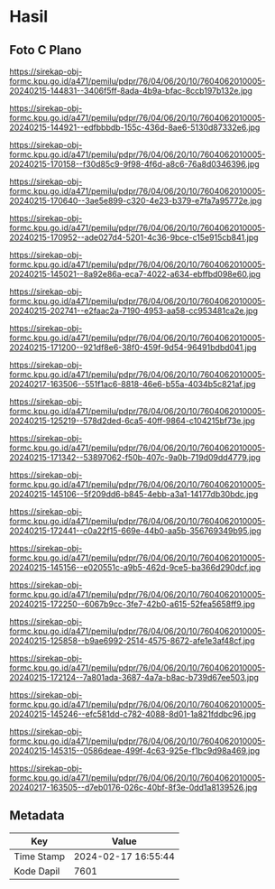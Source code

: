 # Hasil

## Foto C Plano

https://sirekap-obj-formc.kpu.go.id/a471/pemilu/pdpr/76/04/06/20/10/7604062010005-20240215-144831--3406f5ff-8ada-4b9a-bfac-8ccb197b132e.jpg

https://sirekap-obj-formc.kpu.go.id/a471/pemilu/pdpr/76/04/06/20/10/7604062010005-20240215-144921--edfbbbdb-155c-436d-8ae6-5130d87332e6.jpg

https://sirekap-obj-formc.kpu.go.id/a471/pemilu/pdpr/76/04/06/20/10/7604062010005-20240215-170158--f30d85c9-9f98-4f6d-a8c6-76a8d0346396.jpg

https://sirekap-obj-formc.kpu.go.id/a471/pemilu/pdpr/76/04/06/20/10/7604062010005-20240215-170640--3ae5e899-c320-4e23-b379-e7fa7a95772e.jpg

https://sirekap-obj-formc.kpu.go.id/a471/pemilu/pdpr/76/04/06/20/10/7604062010005-20240215-170952--ade027d4-5201-4c36-9bce-c15e915cb841.jpg

https://sirekap-obj-formc.kpu.go.id/a471/pemilu/pdpr/76/04/06/20/10/7604062010005-20240215-145021--8a92e86a-eca7-4022-a634-ebffbd098e60.jpg

https://sirekap-obj-formc.kpu.go.id/a471/pemilu/pdpr/76/04/06/20/10/7604062010005-20240215-202741--e2faac2a-7190-4953-aa58-cc953481ca2e.jpg

https://sirekap-obj-formc.kpu.go.id/a471/pemilu/pdpr/76/04/06/20/10/7604062010005-20240215-171200--921df8e6-38f0-459f-9d54-96491bdbd041.jpg

https://sirekap-obj-formc.kpu.go.id/a471/pemilu/pdpr/76/04/06/20/10/7604062010005-20240217-163506--551f1ac6-8818-46e6-b55a-4034b5c821af.jpg

https://sirekap-obj-formc.kpu.go.id/a471/pemilu/pdpr/76/04/06/20/10/7604062010005-20240215-125219--578d2ded-6ca5-40ff-9864-c104215bf73e.jpg

https://sirekap-obj-formc.kpu.go.id/a471/pemilu/pdpr/76/04/06/20/10/7604062010005-20240215-171342--53897062-f50b-407c-9a0b-719d09dd4779.jpg

https://sirekap-obj-formc.kpu.go.id/a471/pemilu/pdpr/76/04/06/20/10/7604062010005-20240215-145106--5f209dd6-b845-4ebb-a3a1-14177db30bdc.jpg

https://sirekap-obj-formc.kpu.go.id/a471/pemilu/pdpr/76/04/06/20/10/7604062010005-20240215-172441--c0a22f15-669e-44b0-aa5b-356769349b95.jpg

https://sirekap-obj-formc.kpu.go.id/a471/pemilu/pdpr/76/04/06/20/10/7604062010005-20240215-145156--e020551c-a9b5-462d-9ce5-ba366d290dcf.jpg

https://sirekap-obj-formc.kpu.go.id/a471/pemilu/pdpr/76/04/06/20/10/7604062010005-20240215-172250--6067b9cc-3fe7-42b0-a615-52fea5658ff9.jpg

https://sirekap-obj-formc.kpu.go.id/a471/pemilu/pdpr/76/04/06/20/10/7604062010005-20240215-125858--b9ae6992-2514-4575-8672-afe1e3af48cf.jpg

https://sirekap-obj-formc.kpu.go.id/a471/pemilu/pdpr/76/04/06/20/10/7604062010005-20240215-172124--7a801ada-3687-4a7a-b8ac-b739d67ee503.jpg

https://sirekap-obj-formc.kpu.go.id/a471/pemilu/pdpr/76/04/06/20/10/7604062010005-20240215-145246--efc581dd-c782-4088-8d01-1a821fddbc96.jpg

https://sirekap-obj-formc.kpu.go.id/a471/pemilu/pdpr/76/04/06/20/10/7604062010005-20240215-145315--0586deae-499f-4c63-925e-f1bc9d98a469.jpg

https://sirekap-obj-formc.kpu.go.id/a471/pemilu/pdpr/76/04/06/20/10/7604062010005-20240217-163505--d7eb0176-026c-40bf-8f3e-0dd1a8139526.jpg


## Metadata

| Key        | Value               |
| ---------- | ------------------- |
| Time Stamp | 2024-02-17 16:55:44 |
| Kode Dapil | 7601                |



